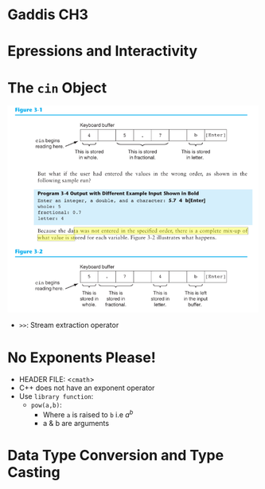 # Gaddis CH3
# Epressions and Interactivity 
# The `cin` Object 
![stuff](KeyboardBuffer.png "cin's Keyboard Buffer")
- `>>`: Stream extraction operator

# No Exponents Please!
- HEADER FILE: <`cmath`>
- C++ does not have an exponent operator 
- Use `library function`: 
  - `pow(a,b)`:
    - Where `a` is raised to `b` i.e $a^b$
    - a & b are arguments 

# Data Type Conversion and Type Casting 

